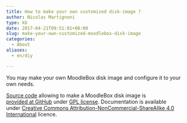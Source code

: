 ```yaml
---
title: How to make your own customized disk-image ?
author: Nicolas Martignoni
type: kb
date: 2017-04-21T09:51:01+00:00
slug: make-your-own-customized-moodlebox-disk-image
categories:
  - About
aliases:
  - en/diy

---
```

You may make your own MoodleBox disk image and configure it to your own needs.

[Source code][1] allowing to make a MoodleBox disk image is [provided at GitHub][1] under [GPL license][2]. Documentation is available under [Creative Commons Attribution-NonCommercial-ShareAlike 4.0 International][3] licence.

 [1]: https://github.com/martignoni/moodlebox
 [2]: https://www.gnu.org/licenses/gpl-3.0.en.html
 [3]: https://creativecommons.org/licenses/by-nc-sa/4.0/
